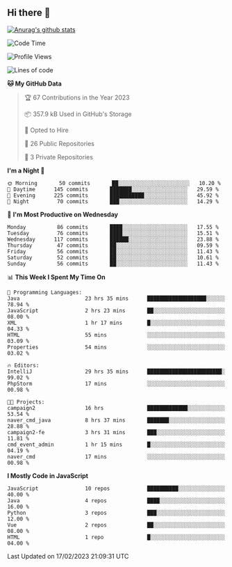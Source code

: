 ## Hi there 👋

[![Anurag's github stats](https://github-readme-stats.vercel.app/api?username=Songwonseok)](https://github.com/anuraghazra/github-readme-stats)



<!--START_SECTION:waka-->
![Code Time](http://img.shields.io/badge/Code%20Time-2%2C084%20hrs%208%20mins-blue)

![Profile Views](http://img.shields.io/badge/Profile%20Views-4-blue)

![Lines of code](https://img.shields.io/badge/From%20Hello%20World%20I%27ve%20Written--16%20Million%20lines%20of%20code-blue)

**🐱 My GitHub Data** 

> 🏆 67 Contributions in the Year 2023
 > 
> 📦 357.9 kB Used in GitHub's Storage 
 > 
> 💼 Opted to Hire
 > 
> 📜 26 Public Repositories 
 > 
> 🔑 3 Private Repositories  
 > 
**I'm a Night 🦉** 

```text
🌞 Morning       50 commits       ██░░░░░░░░░░░░░░░░░░░░░░░   10.20 % 
🌆 Daytime      145 commits       ███████░░░░░░░░░░░░░░░░░░   29.59 % 
🌃 Evening      225 commits       ███████████░░░░░░░░░░░░░░   45.92 % 
🌙 Night         70 commits       ███░░░░░░░░░░░░░░░░░░░░░░   14.29 % 

```
📅 **I'm Most Productive on Wednesday** 

```text
Monday          86 commits       ████░░░░░░░░░░░░░░░░░░░░░   17.55 % 
Tuesday         76 commits       ████░░░░░░░░░░░░░░░░░░░░░   15.51 % 
Wednesday      117 commits       ██████░░░░░░░░░░░░░░░░░░░   23.88 % 
Thursday        47 commits       ██░░░░░░░░░░░░░░░░░░░░░░░   09.59 % 
Friday          56 commits       ██░░░░░░░░░░░░░░░░░░░░░░░   11.43 % 
Saturday        52 commits       ██░░░░░░░░░░░░░░░░░░░░░░░   10.61 % 
Sunday          56 commits       ██░░░░░░░░░░░░░░░░░░░░░░░   11.43 % 

```


📊 **This Week I Spent My Time On** 

```text
💬 Programming Languages: 
Java                     23 hrs 35 mins      ███████████████████░░░░░░   78.94 % 
JavaScript               2 hrs 23 mins       ██░░░░░░░░░░░░░░░░░░░░░░░   08.00 % 
XML                      1 hr 17 mins        █░░░░░░░░░░░░░░░░░░░░░░░░   04.33 % 
HTML                     55 mins             ░░░░░░░░░░░░░░░░░░░░░░░░░   03.09 % 
Properties               54 mins             ░░░░░░░░░░░░░░░░░░░░░░░░░   03.02 % 

🔥 Editors: 
IntelliJ                 29 hrs 35 mins      ████████████████████████░   99.02 % 
PhpStorm                 17 mins             ░░░░░░░░░░░░░░░░░░░░░░░░░   00.98 % 

🐱‍💻 Projects: 
campaign2                16 hrs              █████████████░░░░░░░░░░░░   53.54 % 
naver_cmd_java           8 hrs 37 mins       ███████░░░░░░░░░░░░░░░░░░   28.88 % 
campaign2-fe             3 hrs 31 mins       ███░░░░░░░░░░░░░░░░░░░░░░   11.81 % 
cmd_event_admin          1 hr 15 mins        █░░░░░░░░░░░░░░░░░░░░░░░░   04.19 % 
naver_cmd                17 mins             ░░░░░░░░░░░░░░░░░░░░░░░░░   00.98 % 

```

**I Mostly Code in JavaScript** 

```text
JavaScript               10 repos            ██████████░░░░░░░░░░░░░░░   40.00 % 
Java                     4 repos             ████░░░░░░░░░░░░░░░░░░░░░   16.00 % 
Python                   3 repos             ███░░░░░░░░░░░░░░░░░░░░░░   12.00 % 
Vue                      2 repos             ██░░░░░░░░░░░░░░░░░░░░░░░   08.00 % 
HTML                     1 repo              █░░░░░░░░░░░░░░░░░░░░░░░░   04.00 % 

```



 Last Updated on 17/02/2023 21:09:31 UTC
<!--END_SECTION:waka-->
